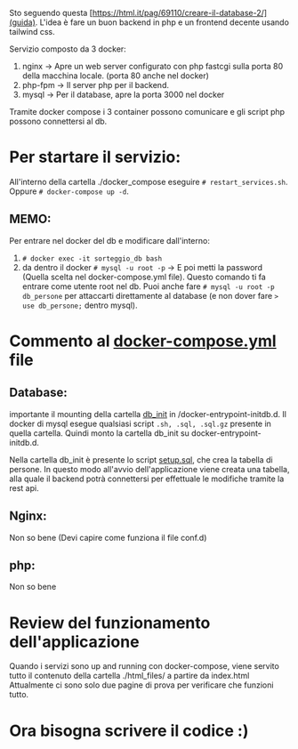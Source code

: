 Sto seguendo questa [https://html.it/pag/69110/creare-il-database-2/](guida). L'idea è fare un buon backend in php e un frontend decente usando tailwind css.

Servizio composto da 3 docker:
1. nginx -> Apre un web server configurato con php fastcgi sulla porta 80 della macchina locale. (porta 80 anche nel docker)
2. php-fpm -> Il server php per il backend.
3. mysql -> Per il database, apre la porta 3000 nel docker

Tramite docker compose i 3 container possono comunicare e gli script php possono connettersi al db.

# Per startare il servizio:
All'interno della cartella ./docker_compose eseguire `# restart_services.sh`.
Oppure `# docker-compose up -d`.
## MEMO:
Per entrare nel docker del db e modificare dall'interno:
1. `# docker exec -it sorteggio_db bash`
2. da dentro il docker `# mysql -u root -p` -> E poi metti la password (Quella scelta nel docker-compose.yml file).
Questo comando ti fa entrare come utente root nel db. Puoi anche fare `# mysql -u root -p db_persone` per attaccarti direttamente al database
(e non dover fare `> use db_persone;` dentro mysql).

# Commento al [docker-compose.yml](docker-compose) file
## Database:
importante il mounting della cartella [db_init](db_init) in /docker-entrypoint-initdb.d.
Il docker di mysql esegue qualsiasi script `.sh, .sql, .sql.gz` presente in quella cartella.
Quindi monto la cartella db_init su docker-entrypoint-initdb.d.

Nella cartella db_init è presente lo script [setup.sql](setup.sql), che crea la tabella di persone.
In questo modo all'avvio dell'applicazione viene creata una tabella, alla quale il backend potrà connettersi per effettuale le modifiche
tramite la rest api.

## Nginx:
Non so bene (Devi capire come funziona il file conf.d)
## php:
Non so bene

# Review del funzionamento dell'applicazione
Quando i servizi sono up and running con docker-compose, viene servito tutto il contenuto della cartella ./html_files/ a partire da index.html
Attualmente ci sono solo due pagine di prova per verificare che funzioni tutto.

# Ora bisogna scrivere il codice :)
